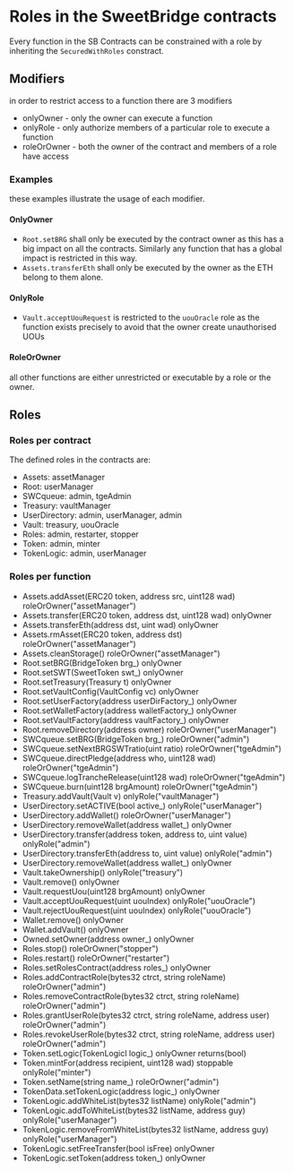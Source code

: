 # Roles in the SweetBridge contracts

Every function in the SB Contracts can be constrained with a role by
inheriting the `SecuredWithRoles` constract.

## Modifiers

in order to restrict access to a function there are 3 modifiers

* onlyOwner - only the owner can execute a function
* onlyRole - only authorize members of a particular role to execute a function
* roleOrOwner - both the owner of the contract and members of a role have access

### Examples

these examples illustrate the usage of each modifier.

#### OnlyOwner

* `Root.setBRG` shall only be executed by the contract owner as this has a big impact on all the contracts.
Similarly any function that has a global impact is restricted in this way.
* `Assets.transferEth` shall only be executed by the owner as the ETH belong to them alone.

#### OnlyRole

* `Vault.acceptUouRequest` is restricted to the `uouOracle` role as the function exists precisely to avoid that the owner
create unauthorised UOUs

#### RoleOrOwner

all other functions are either unrestricted or executable by a role or the owner.

## Roles


### Roles per contract

The defined roles in the contracts are:

* Assets: assetManager
* Root: userManager
* SWCqueue: admin, tgeAdmin
* Treasury: vaultManager
* UserDirectory: admin, userManager, admin
* Vault: treasury, uouOracle
* Roles: admin, restarter, stopper
* Token: admin, minter
* TokenLogic: admin, userManager

### Roles per function

* Assets.addAsset(ERC20 token, address src, uint128 wad) roleOrOwner("assetManager")
* Assets.transfer(ERC20 token, address dst, uint128 wad) onlyOwner
* Assets.transferEth(address dst, uint wad) onlyOwner
* Assets.rmAsset(ERC20 token, address dst) roleOrOwner("assetManager")
* Assets.cleanStorage() roleOrOwner("assetManager")
* Root.setBRG(BridgeToken brg_) onlyOwner
* Root.setSWT(SweetToken swt_) onlyOwner
* Root.setTreasury(Treasury t) onlyOwner
* Root.setVaultConfig(VaultConfig vc) onlyOwner
* Root.setUserFactory(address userDirFactory_) onlyOwner
* Root.setWalletFactory(address walletFactory_) onlyOwner
* Root.setVaultFactory(address vaultFactory_) onlyOwner
* Root.removeDirectory(address owner) roleOrOwner("userManager")
* SWCqueue.setBRG(BridgeToken brg_) roleOrOwner("admin")
* SWCqueue.setNextBRGSWTratio(uint ratio) roleOrOwner("tgeAdmin")
* SWCqueue.directPledge(address who, uint128 wad) roleOrOwner("tgeAdmin")
* SWCqueue.logTrancheRelease(uint128 wad) roleOrOwner("tgeAdmin")
* SWCqueue.burn(uint128 brgAmount) roleOrOwner("tgeAdmin")
* Treasury.addVault(Vault v) onlyRole("vaultManager")
* UserDirectory.setACTIVE(bool active_) onlyRole("userManager")
* UserDirectory.addWallet() roleOrOwner("userManager")
* UserDirectory.removeWallet(address wallet_) onlyOwner
* UserDirectory.transfer(address token, address to, uint value) onlyRole("admin")
* UserDirectory.transferEth(address to, uint value) onlyRole("admin")
* UserDirectory.removeWallet(address wallet_) onlyOwner
* Vault.takeOwnership() onlyRole("treasury")
* Vault.remove() onlyOwner
* Vault.requestUou(uint128 brgAmount) onlyOwner
* Vault.acceptUouRequest(uint uouIndex) onlyRole("uouOracle")
* Vault.rejectUouRequest(uint uouIndex) onlyRole("uouOracle")
* Wallet.remove() onlyOwner
* Wallet.addVault() onlyOwner
* Owned.setOwner(address owner_) onlyOwner
* Roles.stop() roleOrOwner("stopper")
* Roles.restart() roleOrOwner("restarter")
* Roles.setRolesContract(address roles_) onlyOwner
* Roles.addContractRole(bytes32 ctrct, string roleName) roleOrOwner("admin")
* Roles.removeContractRole(bytes32 ctrct, string roleName) roleOrOwner("admin")
* Roles.grantUserRole(bytes32 ctrct, string roleName, address user) roleOrOwner("admin")
* Roles.revokeUserRole(bytes32 ctrct, string roleName, address user) roleOrOwner("admin")
* Token.setLogic(TokenLogicI logic_) onlyOwner returns(bool)
* Token.mintFor(address recipient, uint128 wad) stoppable onlyRole("minter")
* Token.setName(string name_) roleOrOwner("admin")
* TokenData.setTokenLogic(address logic_) onlyOwner
* TokenLogic.addWhiteList(bytes32 listName) onlyRole("admin")
* TokenLogic.addToWhiteList(bytes32 listName, address guy) onlyRole("userManager")
* TokenLogic.removeFromWhiteList(bytes32 listName, address guy) onlyRole("userManager")
* TokenLogic.setFreeTransfer(bool isFree) onlyOwner
* TokenLogic.setToken(address token_) onlyOwner
